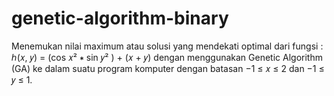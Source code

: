 # genetic-algorithm-binary
Menemukan nilai maximum atau solusi yang mendekati optimal dari fungsi : ℎ(𝑥, 𝑦) = (cos 𝑥² ∗ sin 𝑦² ) + (𝑥 + 𝑦) dengan menggunakan Genetic Algorithm (GA) ke dalam suatu program komputer dengan batasan −1 ≤ 𝑥 ≤ 2 dan −1 ≤ 𝑦 ≤ 1. 
